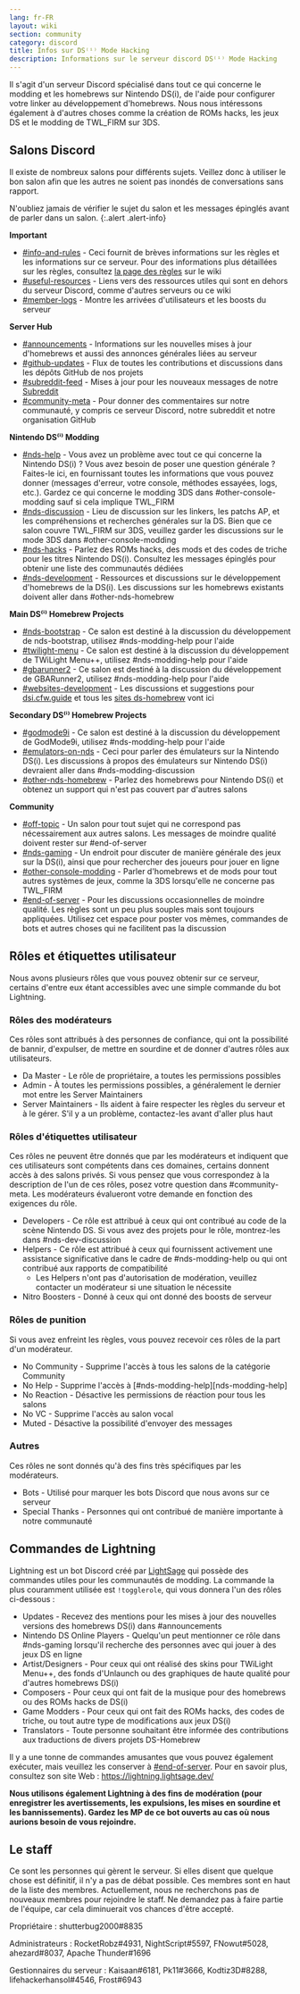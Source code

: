```yaml
---
lang: fr-FR
layout: wiki
section: community
category: discord
title: Infos sur DS⁽ⁱ⁾ Mode Hacking
description: Informations sur le serveur discord DS⁽ⁱ⁾ Mode Hacking
---
```


Il s'agit d'un serveur Discord spécialisé dans tout ce qui concerne le modding et les homebrews sur Nintendo DS(i), de l'aide pour configurer votre linker au développement d'homebrews. Nous nous intéressons également à d'autres choses comme la création de ROMs hacks, les jeux DS et le modding de TWL_FIRM sur 3DS.

## Salons Discord
Il existe de nombreux salons pour différents sujets. Veillez donc à utiliser le bon salon afin que les autres ne soient pas inondés de conversations sans rapport.

N'oubliez jamais de vérifier le sujet du salon et les messages épinglés avant de parler dans un salon.
{:.alert .alert-info}

**Important**
- [#info-and-rules][info-and-rules] - Ceci fournit de brèves informations sur les règles et les informations sur ce serveur. Pour des informations plus détaillées sur les règles, consultez [la page des règles](https://wiki.ds-homebrew.com/community/discord-rules) sur le wiki
- [#useful-resources][useful-resources] - Liens vers des ressources utiles qui sont en dehors du serveur Discord, comme d'autres serveurs ou ce wiki
- [#member-logs][member-logs] - Montre les arrivées d'utilisateurs et les boosts du serveur

**Server Hub**
- [#announcements][announcements] - Informations sur les nouvelles mises à jour d'homebrews et aussi des annonces générales liées au serveur
- [#github-updates][github-updates] - Flux de toutes les contributions et discussions dans les dépôts GitHub de nos projets
- [#subreddit-feed][subreddit-feed] - Mises à jour pour les nouveaux messages de notre [Subreddit](https://reddit.com/r/NDSBrew)
- [#community-meta][community-meta] - Pour donner des commentaires sur notre communauté, y compris ce serveur Discord, notre subreddit et notre organisation GitHub

**Nintendo DS⁽ⁱ⁾ Modding**
- [#nds-help][nds-help] - Vous avez un problème avec tout ce qui concerne la Nintendo DS(i) ? Vous avez besoin de poser une question générale ? Faites-le ici, en fournissant toutes les informations que vous pouvez donner (messages d'erreur, votre console, méthodes essayées, logs, etc.). Gardez ce qui concerne le modding 3DS dans #other-console-modding sauf si cela implique TWL_FIRM
- [#nds-discussion][nds-discussion] - Lieu de discussion sur les linkers, les patchs AP, et les compréhensions et recherches générales sur la DS. Bien que ce salon couvre TWL_FIRM sur 3DS, veuillez garder les discussions sur le mode 3DS dans #other-console-modding
- [#nds-hacks][nds-hacks] - Parlez des ROMs hacks, des mods et des codes de triche pour les titres Nintendo DS(i). Consultez les messages épinglés pour obtenir une liste des communautés dédiées
- [#nds-development][nds-development] - Ressources et discussions sur le développement d'homebrews de la DS(i). Les discussions sur les homebrews existants doivent aller dans #other-nds-homebrew

**Main DS⁽ⁱ⁾ Homebrew Projects**
- [#nds-bootstrap][nds-bootstrap] - Ce salon est destiné à la discussion du développement de nds-bootstrap, utilisez #nds-modding-help pour l'aide
- [#twilight-menu][twilight-menu] - Ce salon est destiné à la discussion du développement de TWiLight Menu++, utilisez #nds-modding-help pour l'aide
- [#gbarunner2][gbarunner2] - Ce salon est destiné à la discussion du développement de GBARunner2, utilisez #nds-modding-help pour l'aide
- [#websites-development][websites-development] - Les discussions et suggestions pour [dsi.cfw.guide](https://dsi.cfw.guide/) et tous les [sites ds-homebrew](https://ds-homebrew.com/) vont ici

**Secondary DS⁽ⁱ⁾ Homebrew Projects**
- [#godmode9i][godmode9i] - Ce salon est destiné à la discussion du développement de GodMode9i, utilisez #nds-modding-help pour l'aide
- [#emulators-on-nds][emulators-on-nds] - Ceci pour parler des émulateurs sur la Nintendo DS(i). Les discussions à propos des émulateurs sur Nintendo DS(i) devraient aller dans #nds-modding-discussion
- [#other-nds-homebrew][other-nds-homebrew] - Parlez des homebrews pour Nintendo DS(i) et obtenez un support qui n'est pas couvert par d'autres salons

**Community**
- [#off-topic][off-topic] - Un salon pour tout sujet qui ne correspond pas nécessairement aux autres salons. Les messages de moindre qualité doivent rester sur #end-of-server
- [#nds-gaming][nds-gaming] - Un endroit pour discuter de manière générale des jeux sur la DS(i), ainsi que pour rechercher des joueurs pour jouer en ligne
- [#other-console-modding][other-console-modding] - Parler d'homebrews et de mods pour tout autres systèmes de jeux, comme la 3DS lorsqu'elle ne concerne pas TWL_FIRM
- [#end-of-server][end-of-server] - Pour les discussions occasionnelles de moindre qualité. Les règles sont un peu plus souples mais sont toujours appliquées. Utilisez cet espace pour poster vos mèmes, commandes de bots et autres choses qui ne facilitent pas la discussion

## Rôles et étiquettes utilisateur
Nous avons plusieurs rôles que vous pouvez obtenir sur ce serveur, certains d'entre eux étant accessibles avec une simple commande du bot Lightning.

### Rôles des modérateurs
Ces rôles sont attribués à des personnes de confiance, qui ont la possibilité de bannir, d'expulser, de mettre en sourdine et de donner d'autres rôles aux utilisateurs.

- Da Master - Le rôle de propriétaire, a toutes les permissions possibles
- Admin - À toutes les permissions possibles, a généralement le dernier mot entre les Server Maintainers
- Server Maintainers - Ils aident à faire respecter les règles du serveur et à le gérer. S'il y a un problème, contactez-les avant d'aller plus haut

### Rôles d'étiquettes utilisateur
Ces rôles ne peuvent être donnés que par les modérateurs et indiquent que ces utilisateurs sont compétents dans ces domaines, certains donnent accès à des salons privés. Si vous pensez que vous correspondez à la description de l'un de ces rôles, posez votre question dans #community-meta. Les modérateurs évalueront votre demande en fonction des exigences du rôle.

- Developers - Ce rôle est attribué à ceux qui ont contribué au code de la scène Nintendo DS. Si vous avez des projets pour le rôle, montrez-les dans #nds-dev-discussion
- Helpers - Ce rôle est attribué à ceux qui fournissent activement une assistance significative dans le cadre de #nds-modding-help ou qui ont contribué aux rapports de compatibilité
   - Les Helpers n'ont pas d'autorisation de modération, veuillez contacter un modérateur si une situation le nécessite
- Nitro Boosters - Donné à ceux qui ont donné des boosts de serveur

### Rôles de punition
Si vous avez enfreint les règles, vous pouvez recevoir ces rôles de la part d'un modérateur.

- No Community - Supprime l'accès à tous les salons de la catégorie Community
- No Help - Supprime l'accès à \[#nds-modding-help\]\[nds-modding-help\]
- No Reaction - Désactive les permissions de réaction pour tous les salons
- No VC - Supprime l'accès au salon vocal
- Muted - Désactive la possibilité d'envoyer des messages

### Autres
Ces rôles ne sont donnés qu'à des fins très spécifiques par les modérateurs.

- Bots - Utilisé pour marquer les bots Discord que nous avons sur ce serveur
- Special Thanks - Personnes qui ont contribué de manière importante à notre communauté

## Commandes de Lightning
Lightning est un bot Discord créé par [LightSage](https://github.com/LightSage) qui possède des commandes utiles pour les communautés de modding. La commande la plus couramment utilisée est `!togglerole`, qui vous donnera l'un des rôles ci-dessous :

- Updates - Recevez des mentions pour les mises à jour des nouvelles versions des homebrews DS(i) dans #announcements
- Nintendo DS Online Players - Quelqu'un peut mentionner ce rôle dans #nds-gaming lorsqu'il recherche des personnes avec qui jouer à des jeux DS en ligne
- Artist/Designers - Pour ceux qui ont réalisé des skins pour TWiLight Menu++, des fonds d'Unlaunch ou des graphiques de haute qualité pour d'autres homebrews DS(i)
- Composers - Pour ceux qui ont fait de la musique pour des homebrews ou des ROMs hacks de DS(i)
- Game Modders - Pour ceux qui ont fait des ROMs hacks, des codes de triche, ou tout autre type de modifications aux jeux DS(i)
- Translators - Toute personne souhaitant être informée des contributions aux traductions de divers projets DS-Homebrew

Il y a une tonne de commandes amusantes que vous pouvez également exécuter, mais veuillez les conserver à [#end-of-server][end-of-server]. Pour en savoir plus, consultez son site Web : <https://lightning.lightsage.dev/>

**Nous utilisons également Lightning à des fins de modération (pour enregistrer les avertissements, les expulsions, les mises en sourdine et les bannissements). Gardez les MP de ce bot ouverts au cas où nous aurions besoin de vous rejoindre.**

## Le staff
Ce sont les personnes qui gèrent le serveur. Si elles disent que quelque chose est définitif, il n'y a pas de débat possible. Ces membres sont en haut de la liste des membres. Actuellement, nous ne recherchons pas de nouveaux membres pour rejoindre le staff. Ne demandez pas à faire partie de l'équipe, car cela diminuerait vos chances d'être accepté.

Propriétaire : shutterbug2000#8835

Administrateurs : RocketRobz#4931, NightScript#5597, FNowut#5028, ahezard#8037, Apache Thunder#1696

Gestionnaires du serveur : Kaisaan#6181, Pk11#3666, Kodtiz3D#8288, lifehackerhansol#4546, Frost#6943

<!-- Discord channel links -->
[info-and-rules]: https://discord.com/channels/283769550611152897/626620520330428436
[useful-resources]: https://discord.com/channels/283769550611152897/638041441079263283
[member-logs]: https://discord.com/channels/283769550611152897/677714673663082529

[announcements]: https://discord.com/channels/283769550611152897/283771381735489537
[github-updates]: https://discord.com/channels/283769550611152897/450065134191116290
[subreddit-feed]: https://discord.com/channels/283769550611152897/869830055377928243
[community-meta]: https://discord.com/channels/283769550611152897/715651368391671919

[nds-help]: https://discord.com/channels/283769550611152897/332961165829210117
[nds-discussion]: https://discord.com/channels/283769550611152897/547986366357700620
[nds-hacks]: https://discord.com/channels/283769550611152897/356988919738400768
[nds-development]: https://discord.com/channels/283769550611152897/835273459339624499

[nds-bootstrap]: https://discord.com/channels/283769550611152897/283769550611152897
[twilight-menu]: https://discord.com/channels/283769550611152897/489307733074640926
[gbarunner2]: https://discord.com/channels/283769550611152897/620310871800807466
[websites-development]: https://discord.com/channels/283769550611152897/744649302567157800

[godmode9i]: https://discord.com/channels/283769550611152897/497960894660083732
[emulators-on-nds]: https://discord.com/channels/283769550611152897/702400281966673951
[other-nds-homebrew]: https://discord.com/channels/283769550611152897/536968881500061712

[off-topic]: https://discord.com/channels/283769550611152897/286686210225864725
[nds-gaming]: https://discord.com/channels/283769550611152897/668680785154408448
[other-console-modding]: https://discord.com/channels/283769550611152897/653706029736919051
[end-of-server]: https://discord.com/channels/283769550611152897/283770736215195648
